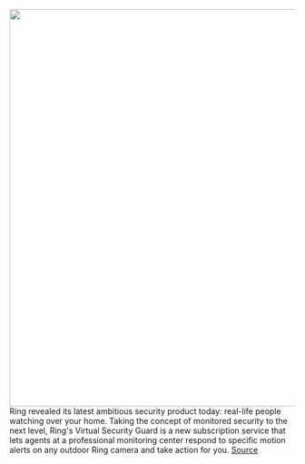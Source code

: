 <img src='https://cdn.vox-cdn.com/thumbor/7sLO9cRVWuCQ96gAzV80x-ZpZuw=/0x0:1779x1779/1200x800/filters:focal(1418x918:1702x1202)/cdn.vox-cdn.com/uploads/chorus_image/image/69920859/Virtual_Security_Guard.0.jpg' width='700px' /><br/>
Ring revealed its latest ambitious security product today: real-life people watching over your home. Taking the concept of monitored security to the next level, Ring's Virtual Security Guard is a new subscription service that lets agents at a professional monitoring center respond to specific motion alerts on any outdoor Ring camera and take action for you.
<a href='https://www.theverge.com/2021/9/28/22691951/ring-virtual-security-guard-service-amazon-price-release-date'> Source <a/>